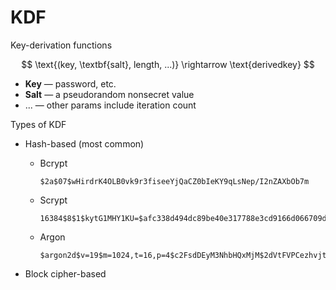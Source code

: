 # KDF

Key-derivation functions

$$
\text{(key, \textbf{salt}, length, ...)} \rightarrow \text{derivedkey}
$$

* **Key** — password, etc.
* **Salt** — a pseudorandom nonsecret value
* ... — other params include iteration count

Types of KDF

- Hash-based (most common)
    - Bcrypt
        
        ```
        $2a$07$wHirdrK4OLB0vk9r3fiseeYjQaCZ0bIeKY9qLsNep/I2nZAXbOb7m
        ```
        
    - Scrypt
        
        ```
        16384$8$1$kytG1MHY1KU=$afc338d494dc89be40e317788e3cd9166d066709db0e6481f0801bd918710f46
        ```
        
    - Argon
        
        ```
        $argon2d$v=19$m=1024,t=16,p=4$c2FsdDEyM3NhbHQxMjM$2dVtFVPCezhvjtyu2PaeXOeBR+RUZ6SqhtD/+QF4F1o
        ```
        
- Block cipher-based
